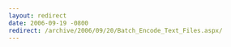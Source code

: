 ```yaml
---
layout: redirect
date: 2006-09-19 -0800
redirect: /archive/2006/09/20/Batch_Encode_Text_Files.aspx/
---
```

